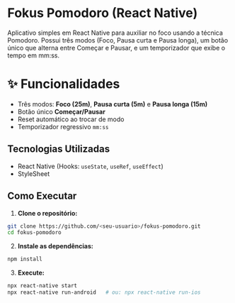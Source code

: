 # Fokus Pomodoro (React Native)

Aplicativo simples em React Native para auxiliar no foco usando a técnica Pomodoro.
Possui três modos (Foco, Pausa curta e Pausa longa), um botão único que alterna entre Começar e Pausar, e um temporizador que exibe o tempo em mm:ss.

# ✨ Funcionalidades

- Três modos: **Foco (25m)**, **Pausa curta (5m)** e **Pausa longa (15m)**
- Botão único **Começar/Pausar**
- Reset automático ao trocar de modo
- Temporizador regressivo `mm:ss`

## Tecnologias Utilizadas
- React Native (Hooks: `useState`, `useRef`, `useEffect`)
- StyleSheet

## Como Executar

1.   **Clone o repositório:**
 ```bash  
git clone https://github.com/<seu-usuario>/fokus-pomodoro.git
cd fokus-pomodoro
```
2. **Instale as dependências:**
```bash
npm install
```
3. **Execute:**
```bash
npx react-native start
npx react-native run-android   # ou: npx react-native run-ios
```




